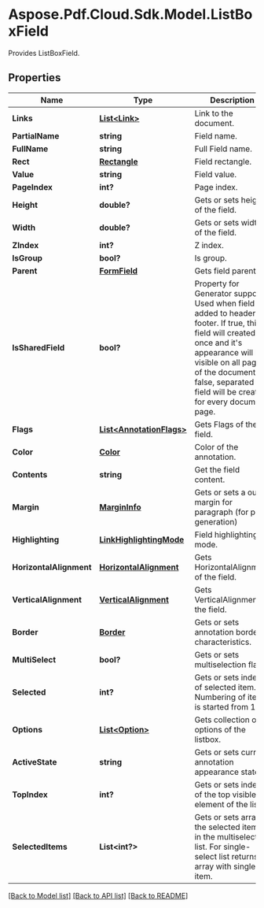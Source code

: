 ﻿# Aspose.Pdf.Cloud.Sdk.Model.ListBoxField
Provides ListBoxField.

## Properties

Name | Type | Description | Notes
------------ | ------------- | ------------- | -------------
**Links** | [**List&lt;Link&gt;**](Link.md) | Link to the document. | [optional] 
**PartialName** | **string** | Field name. | [optional] 
**FullName** | **string** | Full Field name. | [optional] 
**Rect** | [**Rectangle**](Rectangle.md) | Field rectangle. | [optional] 
**Value** | **string** | Field value. | [optional] 
**PageIndex** | **int?** | Page index. | 
**Height** | **double?** | Gets or sets height of the field. | [optional] 
**Width** | **double?** | Gets or sets width of the field. | [optional] 
**ZIndex** | **int?** | Z index. | [optional] 
**IsGroup** | **bool?** | Is group. | [optional] 
**Parent** | [**FormField**](FormField.md) | Gets field parent. | [optional] 
**IsSharedField** | **bool?** | Property for Generator support. Used when field is added to header or footer. If true, this field will created once and it&#39;s appearance will be visible on all pages of the document. If false, separated field will be created for every document page. | [optional] 
**Flags** | [**List&lt;AnnotationFlags&gt;**](AnnotationFlags.md) | Gets Flags of the field. | [optional] 
**Color** | [**Color**](Color.md) | Color of the annotation. | [optional] 
**Contents** | **string** | Get the field content. | [optional] 
**Margin** | [**MarginInfo**](MarginInfo.md) | Gets or sets a outer margin for paragraph (for pdf generation) | [optional] 
**Highlighting** | [**LinkHighlightingMode**](LinkHighlightingMode.md) | Field highlighting mode. | [optional] 
**HorizontalAlignment** | [**HorizontalAlignment**](HorizontalAlignment.md) | Gets HorizontalAlignment of the field. | [optional] 
**VerticalAlignment** | [**VerticalAlignment**](VerticalAlignment.md) | Gets VerticalAlignment of the field. | [optional] 
**Border** | [**Border**](Border.md) | Gets or sets annotation border characteristics. | [optional] 
**MultiSelect** | **bool?** | Gets or sets multiselection flag. | [optional] 
**Selected** | **int?** | Gets or sets index of selected item. Numbering of items is started from 1. | [optional] 
**Options** | [**List&lt;Option&gt;**](Option.md) | Gets collection of options of the listbox. | [optional] 
**ActiveState** | **string** | Gets or sets current annotation appearance state. | [optional] 
**TopIndex** | **int?** | Gets or sets index of the top visible element of the list. | [optional] 
**SelectedItems** | **List&lt;int?&gt;** | Gets or sets array of the selected items in the multiselect list. For single-select list returns array with single item. | [optional] 

[[Back to Model list]](../README.md#documentation-for-models) [[Back to API list]](../README.md#documentation-for-api-endpoints) [[Back to README]](../README.md)

